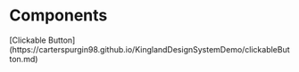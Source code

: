 <h1> Components</h1>
[Clickable Button](https://carterspurgin98.github.io/KinglandDesignSystemDemo/clickableButton.md)
